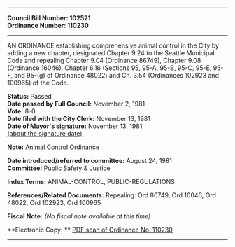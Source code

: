 * * * * *  
  
**Council Bill Number: [](#h0)[](#h2)102521**   
**Ordinance Number: 110230**  
  
* * * * *  
  
AN ORDINANCE establishing comprehensive animal control in the City by adding a new chapter, designated Chapter 9.24 to the Seattle Municipal Code and repealing Chapter 9.04 (Ordinance 86749), Chapter 9.08 (Ordinance 16046), Chapter 6.16 (Sections 95, 95-A, 95-B, 95-C, 95-E, 95-F, and 95-(g) of Ordinance 48022) and Ch. 3.54 (Ordinances 102923 and 100965) of the Code.  
  
**Status:** Passed   
**Date passed by Full Council:** November 2, 1981   
**Vote:** 8-0   
**Date filed with the City Clerk:** November 13, 1981   
**Date of Mayor's signature:** November 13, 1981   
[(about the signature date)](/~public/approvaldate.htm)   
  
**Note:** Animal Control Ordinance  
  
  
**Date introduced/referred to committee:** August 24, 1981   
**Committee:** Public Safety & Justice   
  
**Index Terms:** ANIMAL-CONTROL, PUBLIC-REGULATIONS  
  
**References/Related Documents:** Repealing: Ord 86749, Ord 16046, Ord 48022, Ord 102923, Ord 100965  
  
**Fiscal Note:** *(No fiscal note available at this time)*  
  
**Electronic Copy: ** [PDF scan of Ordinance No. 110230](/~archives/Ordinances/Ord_110230.pdf)  
  
* * * * *  
